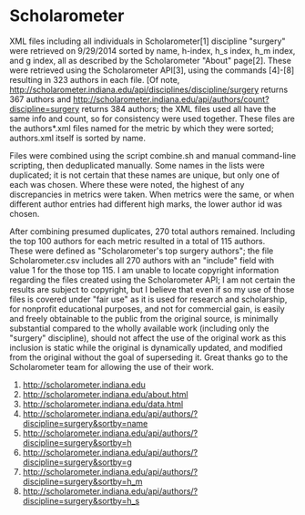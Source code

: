Scholarometer
=============

XML files including all individuals in Scholarometer[1] discipline 
"surgery" were retrieved on 9/29/2014 sorted by name, h-index, h_s index, 
h_m index, and g index, all as described by the Scholarometer "About"
page[2]. These were retrieved using the Scholarometer API[3], using the 
commands [4]-[8] resulting in 323 authors in each file.  [Of note, 
http://scholarometer.indiana.edu/api/disciplines/discipline/surgery returns 
367 authors and 
http://scholarometer.indiana.edu/api/authors/count?discipline=surgery 
returns 384 authors; the XML files used all have the same info and count, 
so for consistency were used together. These files are the authors*.xml
files named for the metric by which they were sorted; authors.xml itself
is sorted by name.

Files were combined using the script combine.sh and manual command-line
scripting, then deduplicated manually.  Some names in the lists were 
duplicated; it is not certain that these names are unique, but only one 
of each was chosen.  Where these were noted, the highest of any 
discrepancies in metrics were taken.  When metrics were the same, or 
when different author entries had different high marks, the lower 
author id was chosen.

After combining presumed duplicates, 270 total authors remained. Including
the top 100 authors for each metric resulted in a total of 115 authors.  
These were defined as "Scholarometer's top surgery authors"; the file
Scholarometer.csv includes all 270 authors with an "include" field with value
1 for the those top 115.
I am unable to locate copyright information regarding the files created using the Scholarometer API; I am not certain the results are subject to copyright, but I believe that even if so my use of those files is covered under "fair use" as it is used for research and scholarship, for nonprofit educational purposes, and not for commercial gain, is easily and freely obtainable to the public from the original source, is minimally substantial compared to the wholly available work (including only the "surgery" discipline), should not affect the use of the original work as this inclusion is static while the original is dynamically updated, and modified from the original without the goal of superseding it.  Great thanks go to the Scholarometer team for allowing the use of their work.


1. http://scholarometer.indiana.edu
2. http://scholarometer.indiana.edu/about.html
3. http://scholarometer.indiana.edu/data.html
4. http://scholarometer.indiana.edu/api/authors/?discipline=surgery&sortby=name
5. http://scholarometer.indiana.edu/api/authors/?discipline=surgery&sortby=h
6. http://scholarometer.indiana.edu/api/authors/?discipline=surgery&sortby=g
7. http://scholarometer.indiana.edu/api/authors/?discipline=surgery&sortby=h_m
8. http://scholarometer.indiana.edu/api/authors/?discipline=surgery&sortby=h_s

